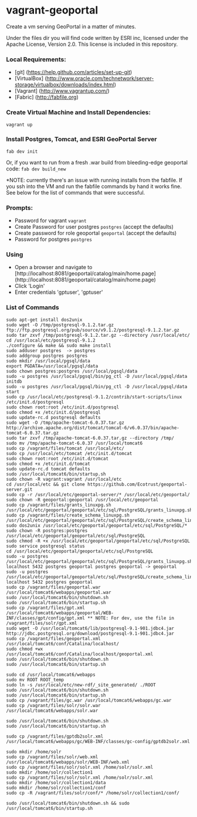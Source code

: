 vagrant-geoportal
=================

Create a vm serving GeoPortal in a matter of minutes.

Under the files dir you will find code written by ESRI inc, licensed under the Apache License, Version 2.0. This license is included in this repository.

### Local Requirements:
* [git] (https://help.github.com/articles/set-up-git)
* [VirtualBox] (http://www.oracle.com/technetwork/server-storage/virtualbox/downloads/index.html)
* [Vagrant] (http://www.vagrantup.com/)
* [Fabric] (http://fabfile.org)

### Create Virtual Machine and Install Dependencies:
``vagrant up``

### Install Postgres, Tomcat, and ESRI GeoPortal Server
```fab dev init```

Or, if you want to run from a fresh .war build from bleeding-edge geoportal code:
```fab dev build_new```

*NOTE: currently there's an issue with running installs from the fabfile. If you ssh into the VM and run the fabfile commands by hand it works fine. See below for the list of commands that were successful.

### Prompts:
* Password for vagrant
``vagrant``
* Create Password for user postgres
``postgres``
    (accept the defaults)
* Create password for role geoportal
``geoportal``
    (accept the defaults)
* Password for postgres
``postgres``

### Using
* Open a browser and navigate to [http://localhost:8081/geoportal/catalog/main/home.page] (http://localhost:8081/geoportal/catalog/main/home.page)
* Click 'Login'
* Enter credentials 'gptuser', 'gptuser'


### List of Commands
```
sudo apt-get install dos2unix
sudo wget -O /tmp/postgresql-9.1.2.tar.gz ftp://ftp.postgresql.org/pub/source/v9.1.2/postgresql-9.1.2.tar.gz
sudo tar zxvf /tmp/postgresql-9.1.2.tar.gz --directory /usr/local/etc/
cd /usr/local/etc/postgresql-9.1.2
./configure && make && sudo make install
sudo adduser postgres  -> postgres
sudo addgroup postgres postgres
sudo mkdir /usr/local/pgsql/data
export PGDATA=/usr/local/pgsql/data
sudo chown postgres:postgres /usr/local/pgsql/data
sudo -u postgres /usr/local/pgsql/bin/pg_ctl -D /usr/local/pgsql/data initdb
sudo -u postgres /usr/local/pgsql/bin/pg_ctl -D /usr/local/pgsql/data start
sudo cp /usr/local/etc/postgresql-9.1.2/contrib/start-scripts/linux /etc/init.d/postgresql
sudo chown root:root /etc/init.d/postgresql
sudo chmod +x /etc/init.d/postgresql
sudo update-rc.d postgresql defaults
sudo wget -O /tmp/apache-tomcat-6.0.37.tar.gz http://archive.apache.org/dist/tomcat/tomcat-6/v6.0.37/bin/apache-tomcat-6.0.37.tar.gz
sudo tar zxvf /tmp/apache-tomcat-6.0.37.tar.gz --directory /tmp/
sudo mv /tmp/apache-tomcat-6.0.37 /usr/local/tomcat6
sudo cp /vagrant/files/tomcat /usr/local/etc/
sudo cp /usr/local/etc/tomcat /etc/init.d/tomcat
sudo chown root:root /etc/init.d/tomcat
sudo chmod +x /etc/init.d/tomcat
sudo update-rc.d tomcat defaults
sudo /usr/local/tomcat6/bin/startup.sh 
sudo chown -R vagrant:vagrant /usr/local/etc
cd /usr/local/etc && git clone https://github.com/Ecotrust/geoportal-server.git
sudo cp -r /usr/local/etc/geoportal-server/* /usr/local/etc/geoportal/
sudo chown -R geoportal:geoportal /usr/local/etc/geoportal
sudo cp /vagrant/files/grants_linuxpg.sh /usr/local/etc/geoportal/geoportal/etc/sql/PostgreSQL/grants_linuxpg.sh 
sudo cp /vagrant/files/create_schema_linuxpg.sh /usr/local/etc/geoportal/geoportal/etc/sql/PostgreSQL/create_schema_linuxpg.sh
sudo dos2unix /usr/local/etc/geoportal/geoportal/etc/sql/PostgreSQL/*
sudo chown -R postgres:postgres /usr/local/etc/geoportal/geoportal/etc/sql/PostgreSQL 
sudo chmod -R +x /usr/local/etc/geoportal/geoportal/etc/sql/PostgreSQL
sudo service postgresql status
cd /usr/local/etc/geoportal/geoportal/etc/sql/PostgreSQL
sudo -u postgres /usr/local/etc/geoportal/geoportal/etc/sql/PostgreSQL/grants_linuxpg.sh localhost 5432 postgres geoportal postgres geoportal -> geoportal
sudo -u postgres /usr/local/etc/geoportal/geoportal/etc/sql/PostgreSQL/create_schema_linuxpg.sh localhost 5432 postgres geoportal 
sudo cp /vagrant/files/geoportal.war /usr/local/tomcat6/webapps/geoportal.war
sudo /usr/local/tomcat6/bin/shutdown.sh 
sudo /usr/local/tomcat6/bin/startup.sh
sudo cp /vagrant/files/gpt.xml /usr/local/tomcat6/webapps/geoportal/WEB-INF/classes/gpt/config/gpt.xml ** NOTE: For dev, use the file in /vagrant/files/solr/gpt.xml
sudo wget -O /usr/local/tomcat6/lib/postgresql-9.1-901.jdbc4.jar http://jdbc.postgresql.org/download/postgresql-9.1-901.jdbc4.jar
sudo cp /vagrant/files/geoportal.xml /usr/local/tomcat6/conf/Catalina/localhost/
sudo chmod +wx /usr/local/tomcat6/conf/Catalina/localhost/geoportal.xml
sudo /usr/local/tomcat6/bin/shutdown.sh
sudo /usr/local/tomcat6/bin/startup.sh

sudo cd /usr/local/tomcat6/webapps
sudo mv ROOT ROOT_temp
sudo ln -s /usr/local/etc/new-rdf/_site_generated/ ./ROOT
sudo /usr/local/tomcat6/bin/shutdown.sh
sudo /usr/local/tomcat6/bin/startup.sh
sudo cp /vagrant/files/gc.war /usr/local/tomcat6/webapps/gc.war
sudo cp /vagrant/files/solr/solr.war /usr/local/tomcat6/webapps/solr.war

sudo /usr/local/tomcat6/bin/shutdown.sh
sudo /usr/local/tomcat6/bin/startup.sh

sudo cp /vagrant/files/gptdb2solr.xml /usr/local/tomcat6/webapps/gc/WEB-INF/classes/gc-config/gptdb2solr.xml

sudo mkdir /home/solr
sudo cp /vagrant/files/solr/web.xml /usr/local/tomcat6/webapps/solr/WEB-INF/web.xml
sudo cp /vagrant/files/solr/solr.xml /home/solr/solr.xml
sudo mkdir /home/solr/collection1
sudo cp /vagrant/files/solr/solr.xml /home/solr/solr.xml
sudo mkdir /home/solr/collection1/data
sudo mkdir /home/solr/collection1/conf
sudo cp -R /vagrant/files/solr/conf/* /home/solr/collection1/conf/

sudo /usr/local/tomcat6/bin/shutdown.sh && sudo /usr/local/tomcat6/bin/startup.sh

```
